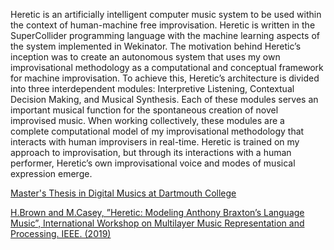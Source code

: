 Heretic is an artificially intelligent computer music system to be used within the context of human-machine free improvisation. 
Heretic is written in the SuperCollider programming language with the machine learning aspects of the system implemented in Wekinator. 
The motivation behind Heretic’s inception was to create an autonomous system that uses my own improvisational methodology as a computational 
and conceptual framework for machine improvisation. To achieve this, Heretic’s architecture is divided into three interdependent modules: 
Interpretive Listening, Contextual Decision Making, and Musical Synthesis. Each of these modules serves an important musical function for 
the spontaneous creation of novel improvised music. When working collectively, these modules are a complete computational model of my improvisational 
methodology that interacts with human improvisers in real-time. Heretic is trained on my approach to improvisation, but through its interactions with a 
human performer, Heretic’s own improvisational voice and modes of musical expression emerge. 

[Master's Thesis in Digital Musics at Dartmouth College](https://drive.google.com/file/d/1R9I8bsYqph7L5Bzq_UdAluALixjJHP77/view?usp=drive_link)

[H.Brown and M.Casey, ”Heretic: Modeling Anthony Braxton’s Language Music”, International Workshop on Multilayer Music Representation and Processing. IEEE. (2019)](https://ieeexplore.ieee.org/document/8665363)

